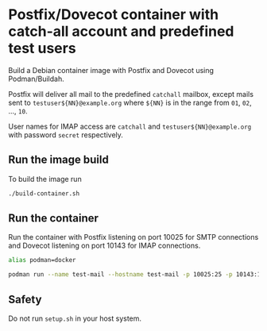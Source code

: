 # Postfix/Dovecot container with catch-all account and predefined test users

Build a Debian container image with Postfix and Dovecot using Podman/Buildah.

Postfix will deliver all mail to the predefined `catchall` mailbox, except
mails sent to `testuser${NN}@example.org` where `${NN}` is in the range from
`01`, `02`, ..., `10`.

User names for IMAP access are `catchall` and `testuser${NN}@example.org` with
password `secret` respectively.


## Run the image build

To build the image run

```bash
./build-container.sh
```

## Run the container

Run the container with Postfix listening on port 10025 for SMTP connections
and Dovecot listening on port 10143 for IMAP connections.

```bash
alias podman=docker

podman run --name test-mail --hostname test-mail -p 10025:25 -p 10143:143 --detach localhost/test-postfix-dovecot:latest
```


## Safety

Do not run `setup.sh` in your host system.

